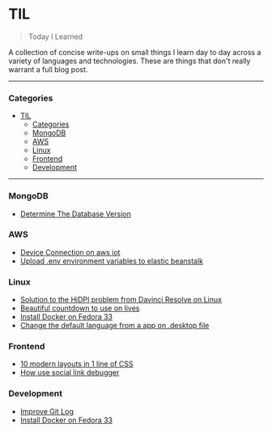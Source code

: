 # TIL

> Today I Learned

A collection of concise write-ups on small things I learn day to day across a
variety of languages and technologies.
These are things that don't really warrant a full blog post.

---

### Categories

- [TIL](#til)
    - [Categories](#categories)
    - [MongoDB](#mongodb)
    - [AWS](#aws)
    - [Linux](#linux)
    - [Frontend](#frontend)
    - [Development](#development)

---

### MongoDB

- [Determine The Database Version](mongodb/database-version.md)

### AWS

- [Device Connection on aws iot](aws/aws-iot-device-sdk.md)
- [Upload .env environment variables to elastic beanstalk](aws/aws-eb-setenv.md)

### Linux

- [Solution to the HiDPI problem from Davinci Resolve on Linux](linux/Davinci%20Resolve/Solution-to-the-HiDPI-problem-on-Linux.md)
- [Beautiful countdown to use on lives](linux/termdown.md)
- [Install Docker on Fedora 33](development/install-docker-fedora-33.md)
- [Change the default language from a app on .desktop file](linux/desktop_entries.md)

### Frontend

- [10 modern layouts in 1 line of CSS](frontend/1linelayouts.md)
- [How use social link debugger](frontend/how-use-debug-from-social.md)

### Development

- [Improve Git Log](development/improve-git-log.md)
- [Install Docker on Fedora 33](development/install-docker-fedora-33.md)